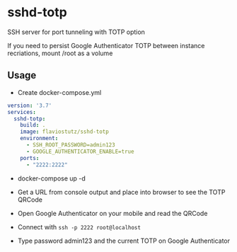 # sshd-totp

SSH server for port tunneling with TOTP option

If you need to persist Google Authenticator TOTP between instance recriations, mount /root as a volume

## Usage

* Create docker-compose.yml

```yml
version: '3.7'
services:
  sshd-totp:
    build: .
    image: flaviostutz/sshd-totp
    environment:
      - SSH_ROOT_PASSWORD=admin123
      - GOOGLE_AUTHENTICATOR_ENABLE=true
    ports:
      - "2222:2222"
```

* docker-compose up -d

* Get a URL from console output and place into browser to see the TOTP QRCode

* Open Google Authenticator on your mobile and read the QRCode

* Connect with `ssh -p 2222 root@localhost`

* Type password admin123 and the current TOTP on Google Authenticator

